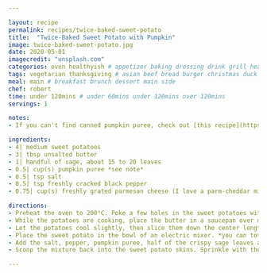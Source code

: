 ```yaml
---

layout: recipe
permalink: recipes/twice-baked-sweet-potato 
title:  "Twice-Baked Sweet Potato with Pumpkin"
image: twice-baked-sweet-potato.jpg 
date: 2020-05-01
imagecredit: "unsplash.com" 
categories: oven healthyish # appetizer baking dressing drink grill healthyish marinade oven pickling quick raw salad sandwich sauce snack soup
tags: vegetarian thanksgiving # asian beef bread burger christmas duck french fruit indian italian mexican nuts pasta pork poultry rice seafood thanksgiving vegetarian
meal: main # breakfast brunch dessert main side
chef: robert 
time: under 120mins # under 60mins under 120mins over 120mins
servings: 1 

notes:
- If you can't find canned pumpkin puree, check out [this recipe](https://theskullery.net/pumpkin-puree) to make it at home.

ingredients:
- 4| medium sweet potatoes
- 3| tbsp unsalted butter
- 1| handful of sage, about 15 to 20 leaves
- 0.5| cup(s) pumpkin puree *see note*
- 0.5| tsp salt
- 0.5| tsp freshly cracked black pepper
- 0.75| cup(s) freshly grated parmesan cheese (I love a parm-cheddar mix, like sartori montemori or trader joe’s unexpected cheddar)

directions:
- Preheat the oven to 200°C. Poke a few holes in the sweet potatoes with a fork. Place them on a baking sheet and bake until potatoes are tender, about 45 to 60 minutes.
- While the potatoes are cooking, place the butter in a saucepan over medium heat. Add the sage leaves and cook until they are just crispy, 1 to 2 minutes, then remove the leaves with kitchen tongs and place them on a paper towel.
- Let the potatoes cool slightly, then slice them down the center lengthwise. Gently scoop out the sweet potato flesh, leaving the skin in tact so you can stuff it.
- Place the sweet potato in the bowl of an electric mixer. *you can totally mash it with a fork, but I find that whipping it in a mixer makes it super silky and fluffy* 
- Add the salt, pepper, pumpkin puree, half of the crispy sage leaves and all of the butter. Add half of the cheese mixture. Mix on medium speed until combined and smooth.
- Scoop the mixture back into the sweet potato skins. Sprinkle with the remaining cheese. Bake for 15 to 20 minutes, or until potatoes are warmed through and the cheese is melty. Remove the potatoes from the oven and top with the remaining sage leaves. Serve!

--- 
```

